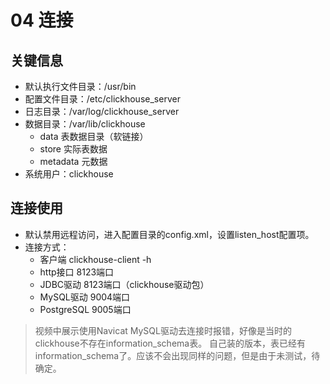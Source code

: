 # 04 连接

## 关键信息

- 默认执行文件目录：/usr/bin
- 配置文件目录：/etc/clickhouse_server
- 日志目录：/var/log/clickhouse_server
- 数据目录：/var/lib/clickhouse
  - data 表数据目录（软链接）
  - store 实际表数据
  - metadata 元数据
- 系统用户：clickhouse

## 连接使用

- 默认禁用远程访问，进入配置目录的config.xml，设置listen_host配置项。
- 连接方式：
  - 客户端 clickhouse-client -h <host>
  - http接口 8123端口
  - JDBC驱动 8123端口（clickhouse驱动包）
  - MySQL驱动 9004端口
  - PostgreSQL 9005端口

> 视频中展示使用Navicat MySQL驱动去连接时报错，好像是当时的clickhouse不存在information_schema表。
> 自己装的版本，表已经有information_schema了。应该不会出现同样的问题，但是由于未测试，待确定。